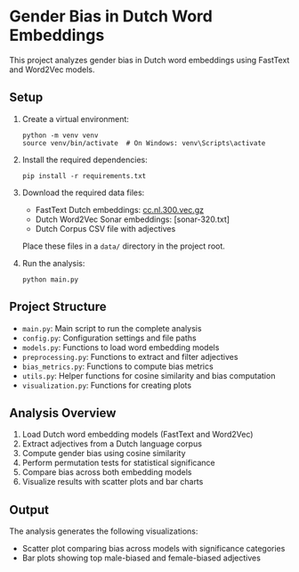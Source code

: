 # Gender Bias in Dutch Word Embeddings

This project analyzes gender bias in Dutch word embeddings using FastText and Word2Vec models.

## Setup

1. Create a virtual environment:
   ```
   python -m venv venv
   source venv/bin/activate  # On Windows: venv\Scripts\activate
   ```

2. Install the required dependencies:
   ```
   pip install -r requirements.txt
   ```

3. Download the required data files:
   - FastText Dutch embeddings: [cc.nl.300.vec.gz](https://fasttext.cc/docs/en/crawl-vectors.html)
   - Dutch Word2Vec Sonar embeddings: [sonar-320.txt]
   - Dutch Corpus CSV file with adjectives

   Place these files in a `data/` directory in the project root.

4. Run the analysis:
   ```
   python main.py
   ```

## Project Structure

- `main.py`: Main script to run the complete analysis
- `config.py`: Configuration settings and file paths
- `models.py`: Functions to load word embedding models
- `preprocessing.py`: Functions to extract and filter adjectives
- `bias_metrics.py`: Functions to compute bias metrics
- `utils.py`: Helper functions for cosine similarity and bias computation
- `visualization.py`: Functions for creating plots

## Analysis Overview

1. Load Dutch word embedding models (FastText and Word2Vec)
2. Extract adjectives from a Dutch language corpus
3. Compute gender bias using cosine similarity
4. Perform permutation tests for statistical significance
5. Compare bias across both embedding models
6. Visualize results with scatter plots and bar charts

## Output

The analysis generates the following visualizations:
- Scatter plot comparing bias across models with significance categories
- Bar plots showing top male-biased and female-biased adjectives